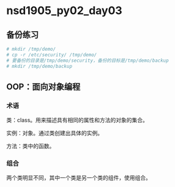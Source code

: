 # nsd1905_py02_day03

## 备份练习

```python
# mkdir /tmp/demo/
# cp -r /etc/security/ /tmp/demo/
# 要备份的目录是/tmp/demo/security，备份的目标是/tmp/demo/backup
# mkdir /tmp/demo/backup

```

## OOP：面向对象编程

### 术语

类：class。用来描述具有相同的属性和方法的对象的集合。

实例：对象。通过类创建出具体的实例。

方法：类中的函数。

### 组合

两个类明显不同，其中一个类是另一个类的组件，使用组合。











